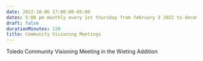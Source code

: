 ```yaml
---
date: 2022-10-06 17:00:00-05:00
dates: 5:00 pm monthly every 1st thursday from february 3 2022 to december 31 2022
draft: false
durationMinutes: 120
title: Community Visioning Meetings
---
```


Toledo Community Visioning Meeting in the Wieting Addition